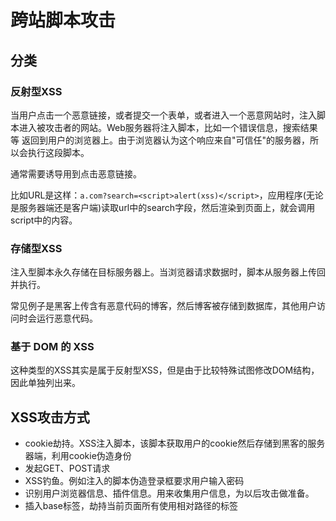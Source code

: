 # 跨站脚本攻击

## 分类

### 反射型XSS

当用户点击一个恶意链接，或者提交一个表单，或者进入一个恶意网站时，注入脚本进入被攻击者的网站。Web服务器将注入脚本，比如一个错误信息，搜索结果等 返回到用户的浏览器上。由于浏览器认为这个响应来自"可信任"的服务器，所以会执行这段脚本。

通常需要诱导用到点击恶意链接。

比如URL是这样：```a.com?search=<script>alert(xss)</script>```，应用程序(无论是服务器端还是客户端)读取url中的search字段，然后渲染到页面上，就会调用script中的内容。

### 存储型XSS

注入型脚本永久存储在目标服务器上。当浏览器请求数据时，脚本从服务器上传回并执行。

常见例子是黑客上传含有恶意代码的博客，然后博客被存储到数据库，其他用户访问时会运行恶意代码。

### 基于 DOM 的 XSS

这种类型的XSS其实是属于反射型XSS，但是由于比较特殊试图修改DOM结构，因此单独列出来。

## XSS攻击方式

* cookie劫持。XSS注入脚本，该脚本获取用户的cookie然后存储到黑客的服务器端，利用cookie伪造身份
* 发起GET、POST请求
* XSS钓鱼。例如注入的脚本伪造登录框要求用户输入密码
* 识别用户浏览器信息、插件信息。用来收集用户信息，为以后攻击做准备。
* 插入base标签，劫持当前页面所有使用相对路径的标签
